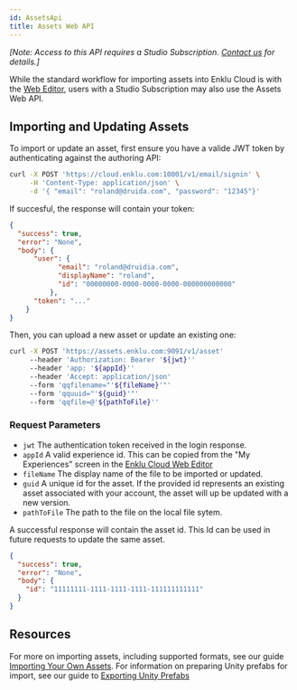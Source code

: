 ```yaml
---
id: AssetsApi
title: Assets Web API
---
```


*[Note: Access to this API requires a Studio Subscription. [Contact us](/contact) for details.]*

While the standard workflow for importing assets into Enklu Cloud is with the [Web Editor](https://cloud.enklu.com), users with a Studio Subscription may also use the Assets Web API.


## Importing and Updating Assets

To import or update an asset, first ensure you have a valide JWT token by authenticating against the authoring API:


```bash
curl -X POST 'https://cloud.enklu.com:10001/v1/email/signin' \
     -H 'Content-Type: application/json' \
     -d '{ "email": "roland@druida.com", "password": "12345"}'
```

If succesful, the response will contain your token:

```json
{
  "success": true,
  "error": "None",
  "body": {
      "user": {
            "email": "roland@druidia.com",
            "displayName": "roland",
            "id": "00000000-0000-0000-0000-000000000000"
          },
      "token": "..."
    }
}
```

Then, you can upload a new asset or update an existing one:

```bash
curl -X POST 'https://assets.enklu.com:9091/v1/asset'
     --header 'Authorization: Bearer '${jwt}''
     --header 'app: '${appId}''
     --header 'Accept: application/json'
     --form 'qqfilename="'${fileName}'"'
     --form 'qquuid="'${guid}'"'
     --form 'qqfile=@'${pathToFile}''
```

### Request Parameters
- `jwt` The authentication token received in the login response.
- `appId` A valid experience id. This can be copied from the "My Experiences" screen in the [Enklu Cloud Web Editor](http://cloud.enklu.com)
- `fileName` The display name of the file to be imported or updated.
- `guid` A unique id for the asset. If the provided id represents an existing asset associated with your account, the asset will up be updated with a new version.
- `pathToFile` The path to the file on the local file sytem.

A successful response will contain the asset id. This Id can be used in future requests to update the same asset.

```json
{
  "success": true,
  "error": "None",
  "body": {
    "id": "11111111-1111-1111-1111-111111111111"
  }
}
```

## Resources

For more on importing assets, including supported formats, see our guide [Importing Your Own Assets](/docs/Assets/ImportYourOwnAssets). For information on preparing Unity prefabs for import, see our guide to [Exporting Unity Prefabs](/docs/Assets/ExportingUnityPrefabs)
